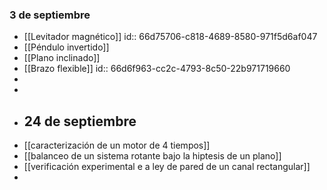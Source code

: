 ### 3 de septiembre
- [[Levitador magnético]]
  id:: 66d75706-c818-4689-8580-971f5d6af047
- [[Péndulo invertido]]
- [[Plano inclinado]]
- [[Brazo flexible]]
  id:: 66d6f963-cc2c-4793-8c50-22b971719660
-
-
- ## 24 de septiembre
- [[caracterización de un motor de 4 tiempos]]
- [[balanceo de un sistema rotante bajo la hiptesis de un plano]]
- [[verificación experimental e a ley de pared de un canal rectangular]]
-